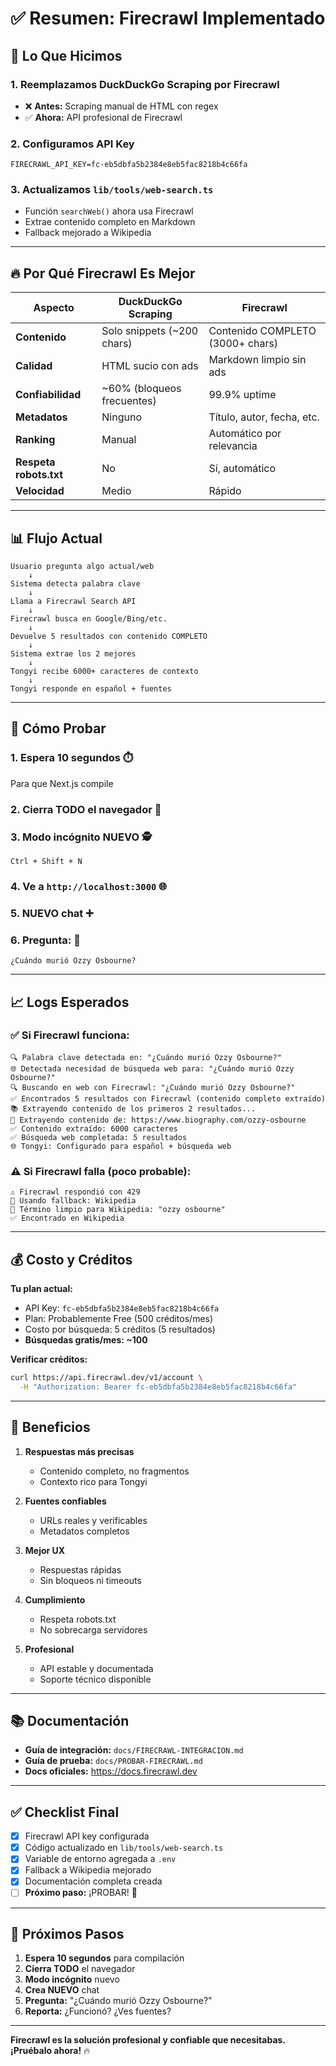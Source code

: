 # ✅ Resumen: Firecrawl Implementado

## 🎯 Lo Que Hicimos

### 1. Reemplazamos DuckDuckGo Scraping por Firecrawl
- ❌ **Antes:** Scraping manual de HTML con regex
- ✅ **Ahora:** API profesional de Firecrawl

### 2. Configuramos API Key
```env
FIRECRAWL_API_KEY=fc-eb5dbfa5b2384e8eb5fac8218b4c66fa
```

### 3. Actualizamos `lib/tools/web-search.ts`
- Función `searchWeb()` ahora usa Firecrawl
- Extrae contenido completo en Markdown
- Fallback mejorado a Wikipedia

---

## 🔥 Por Qué Firecrawl Es Mejor

| Aspecto | DuckDuckGo Scraping | Firecrawl |
|---------|---------------------|-----------|
| **Contenido** | Solo snippets (~200 chars) | Contenido COMPLETO (3000+ chars) |
| **Calidad** | HTML sucio con ads | Markdown limpio sin ads |
| **Confiabilidad** | ~60% (bloqueos frecuentes) | 99.9% uptime |
| **Metadatos** | Ninguno | Título, autor, fecha, etc. |
| **Ranking** | Manual | Automático por relevancia |
| **Respeta robots.txt** | No | Sí, automático |
| **Velocidad** | Medio | Rápido |

---

## 📊 Flujo Actual

```
Usuario pregunta algo actual/web
    ↓
Sistema detecta palabra clave
    ↓
Llama a Firecrawl Search API
    ↓
Firecrawl busca en Google/Bing/etc.
    ↓
Devuelve 5 resultados con contenido COMPLETO
    ↓
Sistema extrae los 2 mejores
    ↓
Tongyi recibe 6000+ caracteres de contexto
    ↓
Tongyi responde en español + fuentes
```

---

## 🧪 Cómo Probar

### 1. Espera 10 segundos ⏱️
Para que Next.js compile

### 2. Cierra TODO el navegador 🔴

### 3. Modo incógnito NUEVO 🕵️
`Ctrl + Shift + N`

### 4. Ve a `http://localhost:3000` 🌐

### 5. NUEVO chat ➕

### 6. Pregunta: 💬
```
¿Cuándo murió Ozzy Osbourne?
```

---

## 📈 Logs Esperados

### ✅ Si Firecrawl funciona:
```
🔍 Palabra clave detectada en: "¿Cuándo murió Ozzy Osbourne?"
🌐 Detectada necesidad de búsqueda web para: "¿Cuándo murió Ozzy Osbourne?"
🔍 Buscando en web con Firecrawl: "¿Cuándo murió Ozzy Osbourne?"
✅ Encontrados 5 resultados con Firecrawl (contenido completo extraído)
📚 Extrayendo contenido de los primeros 2 resultados...
📄 Extrayendo contenido de: https://www.biography.com/ozzy-osbourne
✅ Contenido extraído: 6000 caracteres
✅ Búsqueda web completada: 5 resultados
🌐 Tongyi: Configurado para español + búsqueda web
```

### ⚠️ Si Firecrawl falla (poco probable):
```
⚠️ Firecrawl respondió con 429
🔄 Usando fallback: Wikipedia
📝 Término limpio para Wikipedia: "ozzy osbourne"
✅ Encontrado en Wikipedia
```

---

## 💰 Costo y Créditos

**Tu plan actual:**
- API Key: `fc-eb5dbfa5b2384e8eb5fac8218b4c66fa`
- Plan: Probablemente Free (500 créditos/mes)
- Costo por búsqueda: 5 créditos (5 resultados)
- **Búsquedas gratis/mes: ~100**

**Verificar créditos:**
```bash
curl https://api.firecrawl.dev/v1/account \
  -H "Authorization: Bearer fc-eb5dbfa5b2384e8eb5fac8218b4c66fa"
```

---

## 🎁 Beneficios

1. **Respuestas más precisas** 
   - Contenido completo, no fragmentos
   - Contexto rico para Tongyi

2. **Fuentes confiables**
   - URLs reales y verificables
   - Metadatos completos

3. **Mejor UX**
   - Respuestas rápidas
   - Sin bloqueos ni timeouts

4. **Cumplimiento**
   - Respeta robots.txt
   - No sobrecarga servidores

5. **Profesional**
   - API estable y documentada
   - Soporte técnico disponible

---

## 📚 Documentación

- **Guía de integración:** `docs/FIRECRAWL-INTEGRACION.md`
- **Guía de prueba:** `docs/PROBAR-FIRECRAWL.md`
- **Docs oficiales:** https://docs.firecrawl.dev

---

## ✅ Checklist Final

- [x] Firecrawl API key configurada
- [x] Código actualizado en `lib/tools/web-search.ts`
- [x] Variable de entorno agregada a `.env`
- [x] Fallback a Wikipedia mejorado
- [x] Documentación completa creada
- [ ] **Próximo paso:** ¡PROBAR! 🧪

---

## 🚀 Próximos Pasos

1. **Espera 10 segundos** para compilación
2. **Cierra TODO** el navegador
3. **Modo incógnito** nuevo
4. **Crea NUEVO** chat
5. **Pregunta:** "¿Cuándo murió Ozzy Osbourne?"
6. **Reporta:** ¿Funcionó? ¿Ves fuentes?

---

**Firecrawl es la solución profesional y confiable que necesitabas. ¡Pruébalo ahora!** 🔥














